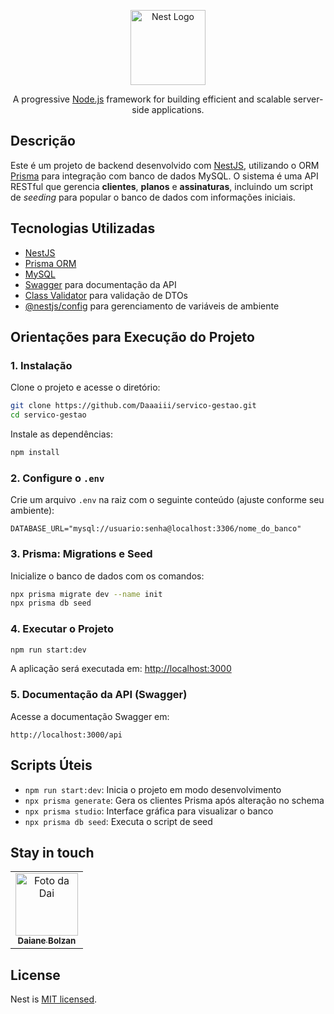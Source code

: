 
<p align="center">
  <a href="http://nestjs.com/" target="blank"><img src="https://nestjs.com/img/logo-small.svg" width="120" alt="Nest Logo" /></a>
</p>

<p align="center">A progressive <a href="http://nodejs.org" target="_blank">Node.js</a> framework for building efficient and scalable server-side applications.</p>

## Descrição

Este é um projeto de backend desenvolvido com [NestJS](https://nestjs.com/), utilizando o ORM [Prisma](https://www.prisma.io/) para integração com banco de dados MySQL. O sistema é uma API RESTful que gerencia **clientes**, **planos** e **assinaturas**, incluindo um script de _seeding_ para popular o banco de dados com informações iniciais.

## Tecnologias Utilizadas

- [NestJS](https://nestjs.com/)
- [Prisma ORM](https://www.prisma.io/)
- [MySQL](https://www.mysql.com/)
- [Swagger](https://swagger.io/) para documentação da API
- [Class Validator](https://github.com/typestack/class-validator) para validação de DTOs
- [@nestjs/config](https://docs.nestjs.com/techniques/configuration) para gerenciamento de variáveis de ambiente

## Orientações para Execução do Projeto

### 1. Instalação

Clone o projeto e acesse o diretório:

```bash
git clone https://github.com/Daaaiii/servico-gestao.git
cd servico-gestao
```

Instale as dependências:

```bash
npm install
```

### 2. Configure o `.env`

Crie um arquivo `.env` na raiz com o seguinte conteúdo (ajuste conforme seu ambiente):

```env
DATABASE_URL="mysql://usuario:senha@localhost:3306/nome_do_banco"
```

### 3. Prisma: Migrations e Seed

Inicialize o banco de dados com os comandos:

```bash
npx prisma migrate dev --name init
npx prisma db seed
```

### 4. Executar o Projeto

```bash
npm run start:dev
```

A aplicação será executada em: [http://localhost:3000](http://localhost:3000)

### 5. Documentação da API (Swagger)

Acesse a documentação Swagger em:

```
http://localhost:3000/api
```

## Scripts Úteis

- `npm run start:dev`: Inicia o projeto em modo desenvolvimento
- `npx prisma generate`: Gera os clientes Prisma após alteração no schema
- `npx prisma studio`: Interface gráfica para visualizar o banco
- `npx prisma db seed`: Executa o script de seed




## Stay in touch

<table>
  <tr>
    <td align="center">
      <a href="https://www.linkedin.com/in/daiane-deponti-bolzan/">
        <img src="https://github.com/Daaaiii.png" width="100px;" alt="Foto da Dai"/><br>
        <sub>
          <b>Daiane Bolzan</b>
        </sub>
      </a>
    </td>
  </tr>
</table>

## License

Nest is [MIT licensed](LICENSE).
